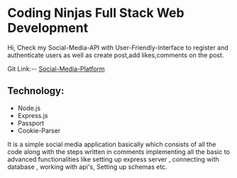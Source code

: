 # Coding Ninjas Full Stack Web Development

Hi, Check my Social-Media-API with User-Friendly-Interface to register and authenticate users as well as create post,add likes,comments on the post.

Git Link:-- <a href='https://github.com/RaghabendraDash/Social-Media-Platform/'>Social-Media-Platform</a>

## Technology:

- Node.js
- Express.js
- Passport
- Cookie-Parser


It is a simple social media application basically which consists of all the code along with the steps written in comments implementing all the basic to advanced functionalities like setting up express server , connecting with database , working with api's, Setting up schemas etc.
